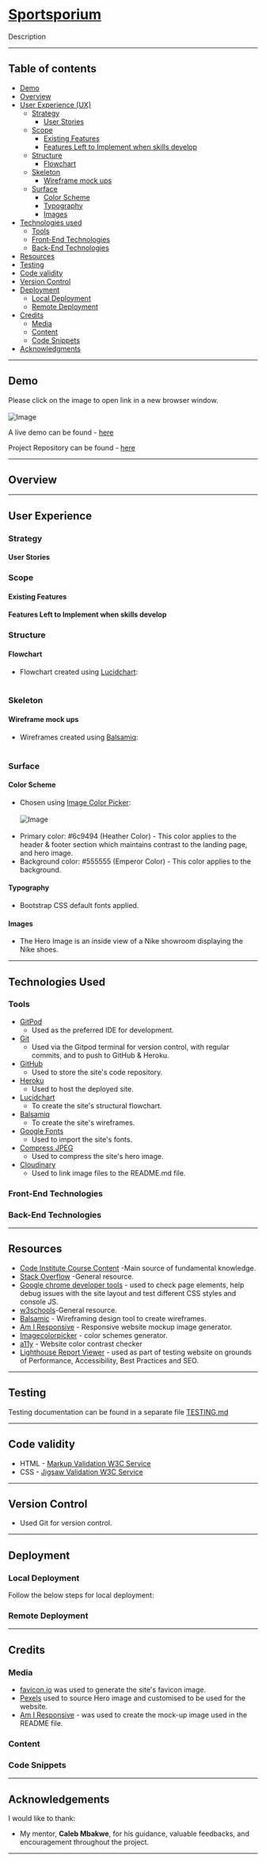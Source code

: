 # [Sportsporium](https://rs87801-sportsporium.herokuapp.com/)

Description

***

## Table of contents

-  [Demo](#demo)
-  [Overview](#overview)
-  [User Experience (UX)](#user-experience)
    - [Strategy](#strategy)
        - [User Stories](#user-stories)
    - [Scope](#scope)
        - [Existing Features](#existing-features)
        - [Features Left to Implement when skills develop](#features-left-to-implement-when-skills-develop)
    - [Structure](#structure)
        - [Flowchart](#flowchart)
    - [Skeleton](#skeleton)
        - [Wireframe mock ups](#wireframe-mock-ups)
    - [Surface](#surface)
        - [Color Scheme](#color-scheme)
        - [Typography](#typography)
        - [Images](#images)
-  [Technologies used](#technologies-used)
    - [Tools](#tools)
    - [Front-End Technologies](#front-end-technologies)
    - [Back-End Technologies](#back-end-technologies)
-  [Resources](#resources)
-  [Testing](#testing)
-  [Code validity](#code-validity)
-  [Version Control](#version-control)
-  [Deployment](#deployment)
    - [Local Deployment](#local-deployment)
    - [Remote Deployment](#remote-deployment)
-  [Credits](#credits)
    - [Media](#media)
    - [Content](#content)
    - [Code Snippets](#code-snippets)
-  [Acknowledgments](#acknowledgements)

***


## Demo
Please click on the image to open link in a new browser window.<br><br>
![Image]() 

A live demo can be found - [here](https://rs87801-sportsporium.herokuapp.com/)

Project Repository can be found - [here](https://github.com/Ranj247/sportsporium_v1)

***

## Overview

***

## User Experience

### Strategy
#### User Stories


### Scope
#### Existing Features

#### Features Left to Implement when skills develop


### Structure
#### Flowchart
- Flowchart created using [Lucidchart](https://www.lucidchart.com):<br><br>
    

### Skeleton
#### Wireframe mock ups
- Wireframes created using [Balsamiq](https://balsamiq.com/):<br><br>
    

### Surface
#### Color Scheme
- Chosen using [Image Color Picker](https://imagecolorpicker.com/en):<br><br>
    ![Image]()<br><br>
- Primary color: #6c9494 (Heather Color) - This color applies to the header & footer section which maintains contrast to the landing page, and hero image.
- Background color: #555555 (Emperor Color) - This color applies to the background.

#### Typography
- Bootstrap CSS default fonts applied.

#### Images
- The Hero Image is an inside view of a Nike showroom displaying the Nike shoes.

***

## Technologies Used
### Tools
- [GitPod](https://www.gitpod.io/)
    - Used as the preferred IDE for development.
- [Git](https://git-scm.com/)
    - Used via the Gitpod terminal for version control, with regular commits, and to push to GitHub & Heroku.
- [GitHub](https://github.com/)
    - Used to store the site's code repository.
- [Heroku](https://www.heroku.com/)
    - Used to host the deployed site.
- [Lucidchart](https://www.lucidchart.com)
    - To create the site's structural flowchart.
- [Balsamiq](https://balsamiq.com/)
    - To create the site's wireframes.
- [Google Fonts](https://fonts.google.com/)
    - Used to import the site's fonts.
- [Compress JPEG](https://compressjpeg.com/)
    - Used to compress the site's hero image.
- [Cloudinary](https://cloudinary.com/)
    - Used to link image files to the README.md file.

### Front-End Technologies


### Back-End Technologies

***

## Resources

- [Code Institute Course Content](https://courses.codeinstitute.net/login) -Main source of fundamental knowledge.
- [Stack Overflow](https://stackoverflow.com/) -General resource.
- [Google chrome developer tools](https://developer.chrome.com/docs/devtools/) - used to check page elements, help debug issues with the site layout and test different CSS styles and console JS.
- [w3schools](https://www.w3schools.com/default.asp)-General resource.
- [Balsamic](https://balsamiq.com/wireframes/) - Wireframing design tool to create wireframes.
- [Am I Responsive](http://ami.responsivedesign.is/) - Responsive website mockup image generator.
- [Imagecolorpicker](https://imagecolorpicker.com/en) - color schemes generator.
- [a11y](https://color.a11y.com/Contrast/) - Website color contrast checker
- [Lighthouse Report Viewer](https://googlechrome.github.io/lighthouse/viewer/) - used as part of testing website on grounds of Performance, Accessibility, Best Practices and SEO.

***

## Testing
Testing documentation can be found in a separate file [TESTING.md]()

***

## Code validity
- HTML - [Markup Validation W3C Service](https://validator.w3.org/)
- CSS - [Jigsaw  Validation W3C Service](https://jigsaw.w3.org/css-validator/)

***

## Version Control
- Used Git for version control.

***

## Deployment
### Local Deployment


Follow the below steps for local deployment:



### Remote Deployment



***

## Credits
### Media
- [favicon.io](https://favicon.io/) was used to generate the site's favicon image.
- [Pexels](https://www.pexels.com/) used to source Hero image and customised to be used for the website.
- [Am I Responsive](http://ami.responsivedesign.is/) - was used to create the mock-up image used in the README file.

### Content


### Code Snippets


***

## Acknowledgements
I would like to thank:
- My mentor, **Caleb Mbakwe**, for his guidance, valuable feedbacks, and encouragement throughout the project.
***
